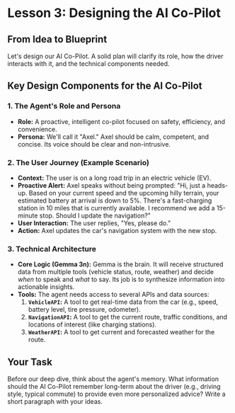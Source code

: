 # Lesson 3: Designing the AI Co-Pilot

## From Idea to Blueprint
Let's design our AI Co-Pilot. A solid plan will clarify its role, how the driver interacts with it, and the technical components needed.

## Key Design Components for the AI Co-Pilot

### 1. The Agent's Role and Persona
- **Role:** A proactive, intelligent co-pilot focused on safety, efficiency, and convenience.
- **Persona:** We'll call it "Axel." Axel should be calm, competent, and concise. Its voice should be clear and non-intrusive.

### 2. The User Journey (Example Scenario)
- **Context:** The user is on a long road trip in an electric vehicle (EV).
- **Proactive Alert:** Axel speaks without being prompted: "Hi, just a heads-up. Based on your current speed and the upcoming hilly terrain, your estimated battery at arrival is down to 5%. There's a fast-charging station in 10 miles that is currently available. I recommend we add a 15-minute stop. Should I update the navigation?"
- **User Interaction:** The user replies, "Yes, please do."
- **Action:** Axel updates the car's navigation system with the new stop.

### 3. Technical Architecture
- **Core Logic (Gemma 3n):** Gemma is the brain. It will receive structured data from multiple tools (vehicle status, route, weather) and decide *when* to speak and *what* to say. Its job is to synthesize information into actionable insights.
- **Tools:** The agent needs access to several APIs and data sources:
    1.  **`VehicleAPI`:** A tool to get real-time data from the car (e.g., speed, battery level, tire pressure, odometer).
    2.  **`NavigationAPI`:** A tool to get the current route, traffic conditions, and locations of interest (like charging stations).
    3.  **`WeatherAPI`:** A tool to get current and forecasted weather for the route.

## Your Task
Before our deep dive, think about the agent's memory. What information should the AI Co-Pilot remember long-term about the driver (e.g., driving style, typical commute) to provide even more personalized advice? Write a short paragraph with your ideas.